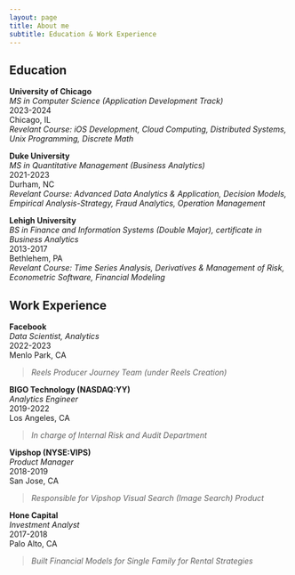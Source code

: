 ```yaml
---
layout: page
title: About me
subtitle: Education & Work Experience
---
```


## Education

**University of Chicago**  
*MS in Computer Science (Application Development Track)*  
2023-2024  
Chicago, IL  
_Revelant Course: iOS Development, Cloud Computing, Distributed Systems, Unix Programming, Discrete Math_

**Duke University**  
*MS in Quantitative Management (Business Analytics)*  
2021-2023  
Durham, NC  
_Revelant Course: Advanced Data Analytics & Application, Decision Models, Empirical Analysis-Strategy, Fraud Analytics, Operation Management_

**Lehigh University**  
*BS in Finance and Information Systems (Double Major), certificate in Business Analytics*  
2013-2017  
Bethlehem, PA  
_Revelant Course: Time Series Analysis, Derivatives & Management of Risk, Econometric Software, Financial Modeling_


## Work Experience

**Facebook**  
*Data Scientist, Analytics*  
2022-2023  
Menlo Park, CA
> _Reels Producer Journey Team (under Reels Creation)_

**BIGO Technology (NASDAQ:YY)**  
*Analytics Engineer*  
2019-2022  
Los Angeles, CA
> _In charge of Internal Risk and Audit Department_

**Vipshop (NYSE:VIPS)**  
*Product Manager*  
2018-2019  
San Jose, CA
> _Responsible for Vipshop Visual Search (Image Search) Product_

**Hone Capital**  
*Investment Analyst*  
2017-2018  
Palo Alto, CA
> _Built Financial Models for Single Family for Rental Strategies_
